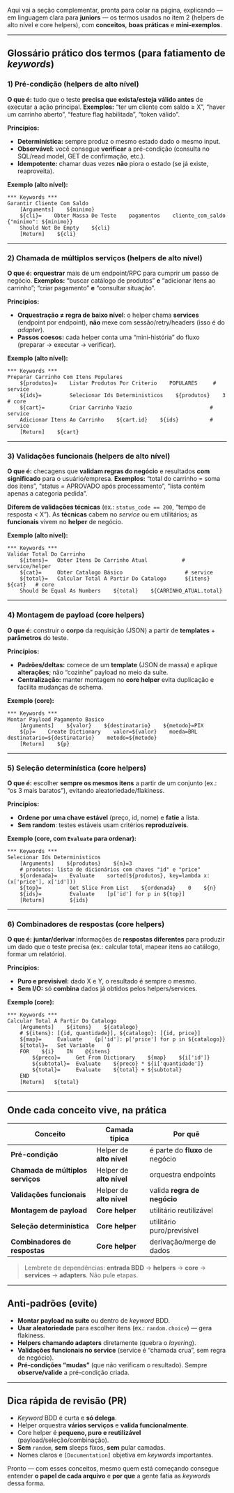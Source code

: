 Aqui vai a seção complementar, pronta para colar na página, explicando — em linguagem clara para **juniors** — os termos usados no item 2 (helpers de alto nível e core helpers), com **conceitos**, **boas práticas** e **mini-exemplos**.

---


## Glossário prático dos termos (para fatiamento de *keywords*)

### 1) **Pré-condição** (helpers de alto nível)

**O que é:** tudo que o teste **precisa que exista/esteja válido antes** de executar a ação principal.
**Exemplos:** “ter um cliente com saldo ≥ X”, “haver um carrinho aberto”, “feature flag habilitada”, “token válido”.

**Princípios:**

* **Determinística:** sempre produz o mesmo estado dado o mesmo input.
* **Observável:** você consegue **verificar** a pré-condição (consulta no SQL/read model, GET de confirmação, etc.).
* **Idempotente:** chamar duas vezes **não** piora o estado (se já existe, reaproveita).

**Exemplo (alto nível):**

```robot
*** Keywords ***
Garantir Cliente Com Saldo
    [Arguments]    ${minimo}
    ${cli}=    Obter Massa De Teste    pagamentos    cliente_com_saldo    {"minimo": ${minimo}}
    Should Not Be Empty    ${cli}
    [Return]    ${cli}
```

---

### 2) **Chamada de múltiplos serviços** (helpers de alto nível)

**O que é:** **orquestrar** mais de um endpoint/RPC para cumprir um passo de negócio.
**Exemplos:** “buscar catálogo de produtos” **e** “adicionar itens ao carrinho”; “criar pagamento” **e** “consultar situação”.

**Princípios:**

* **Orquestração ≠ regra de baixo nível**: o helper chama **services** (endpoint por endpoint), **não** mexe com sessão/retry/headers (isso é do *adapter*).
* **Passos coesos:** cada helper conta uma “mini-história” do fluxo (preparar → executar → verificar).

**Exemplo (alto nível):**

```robot
*** Keywords ***
Preparar Carrinho Com Itens Populares
    ${produtos}=    Listar Produtos Por Criterio    POPULARES     # service
    ${ids}=         Selecionar Ids Deterministicos    ${produtos}    3  # core
    ${cart}=        Criar Carrinho Vazio                         # service
    Adicionar Itens Ao Carrinho    ${cart.id}    ${ids}          # service
    [Return]    ${cart}
```

---

### 3) **Validações funcionais** (helpers de alto nível)

**O que é:** checagens que **validam regras do negócio** e resultados **com significado** para o usuário/empresa.
**Exemplos:** “total do carrinho = soma dos itens”, “status = APROVADO após processamento”, “lista contém apenas a categoria pedida”.

**Diferem de validações técnicas** (ex.: `status_code == 200`, “tempo de resposta < X”). As **técnicas** cabem no *service* ou em utilitários; as **funcionais** vivem no **helper** de negócio.

**Exemplo (alto nível):**

```robot
*** Keywords ***
Validar Total Do Carrinho
    ${itens}=   Obter Itens Do Carrinho Atual           # service/helper
    ${cat}=     Obter Catalogo Básico                    # service
    ${total}=   Calcular Total A Partir Do Catalogo      ${itens}    ${cat}   # core
    Should Be Equal As Numbers    ${total}    ${CARRINHO_ATUAL.total}
```

---

### 4) **Montagem de payload** (core helpers)

**O que é:** construir o **corpo** da requisição (JSON) a partir de **templates** + **parâmetros** do teste.

**Princípios:**

* **Padrões/deltas:** comece de um **template** (JSON de massa) e aplique **alterações**; não “cozinhe” payload no meio da suíte.
* **Centralização:** manter montagem no **core helper** evita duplicação e facilita mudanças de schema.

**Exemplo (core):**

```robot
*** Keywords ***
Montar Payload Pagamento Basico
    [Arguments]    ${valor}    ${destinatario}    ${metodo}=PIX
    ${p}=    Create Dictionary    valor=${valor}    moeda=BRL    destinatario=${destinatario}    metodo=${metodo}
    [Return]    ${p}
```

---

### 5) **Seleção determinística** (core helpers)

**O que é:** escolher **sempre os mesmos itens** a partir de um conjunto (ex.: “os 3 mais baratos”), evitando aleatoriedade/flakiness.

**Princípios:**

* **Ordene por uma chave estável** (preço, id, nome) e **fatie** a lista.
* **Sem random**: testes estáveis usam critérios **reproduzíveis**.

**Exemplo (core, com `Evaluate` para ordenar):**

```robot
*** Keywords ***
Selecionar Ids Deterministicos
    [Arguments]    ${produtos}    ${n}=3
    # produtos: lista de dicionários com chaves "id" e "price"
    ${ordenada}=    Evaluate    sorted(${produtos}, key=lambda x: (x['price'], x['id']))
    ${top}=         Get Slice From List    ${ordenada}    0    ${n}
    ${ids}=         Evaluate    [p['id'] for p in ${top}]
    [Return]        ${ids}
```

---

### 6) **Combinadores de respostas** (core helpers)

**O que é:** **juntar/derivar** informações de **respostas diferentes** para produzir um dado que o teste precisa (ex.: calcular total, mapear itens ao catálogo, formar um relatório).

**Princípios:**

* **Puro e previsível:** dado X e Y, o resultado é sempre o mesmo.
* **Sem I/O:** só **combina** dados já obtidos pelos helpers/services.

**Exemplo (core):**

```robot
*** Keywords ***
Calcular Total A Partir Do Catalogo
    [Arguments]    ${itens}    ${catalogo}
    # ${itens}: [{id, quantidade}], ${catalogo}: [{id, price}]
    ${map}=     Evaluate    {p['id']: p['price'] for p in ${catalogo}}
    ${total}=   Set Variable    0
    FOR    ${i}    IN    @{itens}
        ${preco}=     Get From Dictionary    ${map}    ${i['id']}
        ${subtotal}=  Evaluate    ${preco} * ${i['quantidade']}
        ${total}=     Evaluate    ${total} + ${subtotal}
    END
    [Return]   ${total}
```

---

## Onde cada conceito vive, na prática

| Conceito                          | Camada típica            | Por quê                         |
| --------------------------------- | ------------------------ | ------------------------------- |
| **Pré-condição**                  | Helper de **alto nível** | é parte do **fluxo** de negócio |
| **Chamada de múltiplos serviços** | Helper de **alto nível** | orquestra endpoints             |
| **Validações funcionais**         | Helper de **alto nível** | valida **regra de negócio**     |
| **Montagem de payload**           | **Core helper**          | utilitário reutilizável         |
| **Seleção determinística**        | **Core helper**          | utilitário puro/previsível      |
| **Combinadores de respostas**     | **Core helper**          | derivação/merge de dados        |

> Lembrete de dependências: **entrada BDD** → **helpers** → **core** → **services** → **adapters**. Não pule etapas.

---

## Anti-padrões (evite)

* **Montar payload na suíte** ou dentro de *keyword* BDD.
* **Usar aleatoriedade** para escolher itens (ex.: `random.choice`) — gera flakiness.
* **Helpers chamando adapters** diretamente (quebra o *layering*).
* **Validações funcionais no service** (service é “chamada crua”, sem regra de negócio).
* **Pré-condições “mudas”** (que não verificam o resultado). Sempre **observe/valide** a pré-condição criada.

---

## Dica rápida de revisão (PR)

* *Keyword* BDD é curta e **só delega**.
* Helper orquestra **vários serviços** e **valida funcionalmente**.
* Core helper é **pequeno, puro e reutilizável** (payload/seleção/combinação).
* **Sem** `random`, **sem** sleeps fixos, **sem** pular camadas.
* Nomes claros e `[Documentation]` objetiva em *keywords* importantes.

Pronto — com esses conceitos, mesmo quem está começando consegue entender **o papel de cada arquivo** e **por que** a gente fatia as *keywords* dessa forma.
